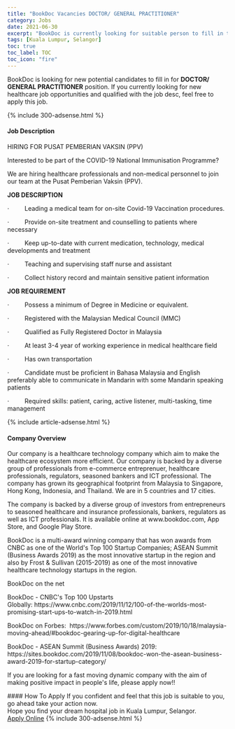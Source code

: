 ```yaml
---
title: "BookDoc Vacancies DOCTOR/ GENERAL PRACTITIONER" 
category: Jobs 
date: 2021-06-30 
excerpt: "BookDoc is currently looking for suitable person to fill in the DOCTOR/ GENERAL PRACTITIONER which positioned at Kuala Lumpur, Selangor" 
tags: [Kuala Lumpur, Selangor] 
toc: true 
toc_label: TOC 
toc_icon: "fire" 
--- 
```


<p>BookDoc is looking for new potential candidates to fill in for <b>DOCTOR/ GENERAL PRACTITIONER</b> position. If you currently looking for new healthcare job opportunities and qualified with the job desc, feel free to apply this job.
</p>{% include 300-adsense.html %} 
<div><div><h4>Job Description</h4></div><div><div><span><div><p>HIRING FOR PUSAT PEMBERIAN VAKSIN (PPV)</p><p>Interested to be part of the COVID-19 National Immunisation Programme?&#160;</p><p>We are hiring healthcare professionals and non-medical personnel to join our team at the Pusat Pemberian Vaksin (PPV).</p><p><strong>JOB DESCRIPTION</strong></p><p><span>&#183;&#160;&#160;&#160;&#160;&#160;&#160;&#160;&#160;&#160;Leading a medical team for on-site Covid-19 Vaccination procedures.</span></p><p><span>&#183;&#160;&#160;&#160;&#160;&#160;&#160;&#160;&#160;&#160;Provide on-site treatment and counselling to patients where necessary</span></p><p><span>&#183;&#160;&#160;&#160;&#160;&#160;&#160;&#160;&#160;&#160;Keep up-to-date with current medication, technology, medical developments and treatment</span></p><p><span>&#183;&#160;&#160;&#160;&#160;&#160;&#160;&#160;&#160;&#160;Teaching and supervising staff nurse and assistant</span></p><p><span>&#183;&#160;&#160;&#160;&#160;&#160;&#160;&#160;&#160;&#160;Collect history record and maintain sensitive patient information</span></p><p><strong>JOB REQUIREMENT</strong></p><p><span>&#183;&#160;&#160;&#160;&#160;&#160;&#160;&#160;&#160;&#160;Possess a minimum of Degree in Medicine or equivalent.</span></p><p><span>&#183;&#160;&#160;&#160;&#160;&#160;&#160;&#160;&#160;&#160;Registered with the Malaysian Medical Council (MMC)</span></p><p><span>&#183;&#160;&#160;&#160;&#160;&#160;&#160;&#160;&#160;&#160;Qualified as Fully Registered Doctor in Malaysia</span></p><p><span>&#183;&#160;&#160;&#160;&#160;&#160;&#160;&#160;&#160;&#160;At least 3-4 year of working experience in medical healthcare field</span></p><p><span>&#183;&#160;&#160;&#160;&#160;&#160;&#160;&#160;&#160;&#160;Has own transportation</span></p><p><span>&#183;&#160;&#160;&#160;&#160;&#160;&#160;&#160;&#160;&#160;Candidate must be proficient in Bahasa Malaysia and English preferably able to communicate in Mandarin with some Mandarin speaking patients</span></p><p><span>&#183;&#160;&#160;&#160;&#160;&#160;&#160;&#160;&#160;&#160;Required skills: patient, caring, active listener, multi-tasking, time management</span></p></div></span></div></div></div> 
{% include article-adsense.html %} 
<div><div><h4>Company Overview</h4></div><div><div><span><div><p>Our company is a healthcare technology company which aim to make the healthcare ecosystem more efficient. Our company is backed by a diverse group of professionals from e-commerce entreprenuer, healthcare professionals, regulators, seasoned bankers and ICT professional. The company has grown its geographical footprint from Malaysia to Singapore, Hong Kong, Indonesia, and Thailand. We are in 5 countries and 17 cities.</p><p>The company is backed by a diverse group of investors from entrepreneurs to seasoned healthcare and insurance professionals, bankers, regulators as well as ICT professionals.&#160;It is available online at&#160;www.bookdoc.com, App Store, and Google Play Store.</p><p>BookDoc is a multi-award&#160;winning&#160;company that has won awards from CNBC as one of the World's Top 100 Startup Companies; ASEAN Summit (Business Awards 2019) as the most&#160;innovative startup in the region and also by Frost &amp; Sullivan (2015-2019) as one of the most innovative healthcare technology startups in the region.</p><p>BookDoc on the net</p><p>BookDoc&#160;- CNBC's Top 100 Upstarts Globally:&#160;https://www.cnbc.com/2019/11/12/100-of-the-worlds-most-promising-start-ups-to-watch-in-2019.html</p><p>BookDoc&#160;on Forbes:&#160;&#160;https://www.forbes.com/custom/2019/10/18/malaysia-moving-ahead/#bookdoc-gearing-up-for-digital-healthcare</p><p>BookDoc&#160;- ASEAN Summit (Business Awards) 2019: https://sites.bookdoc.com/2019/11/08/bookdoc-won-the-asean-business-award-2019-for-startup-category/</p><p>If you are looking for a fast moving dynamic company with the aim of making positive impact in people's life, please apply now!!</p></div></span></div></div></div> 
#### How To Apply 
If you confident and feel that this job is suitable to you, go ahead take your action now. <br/> 
Hope you find your dream hospital job in Kuala Lumpur, Selangor. <br/> 
<a href="https://www.jobstreet.com.my/en/job/doctor-general-practitioner-4600927?jobId=jobstreet-my-job-4600927" class="btn btn--warning" target="_blank" rel="nofollow noopenner">Apply Online</a> 
{% include 300-adsense.html %} 